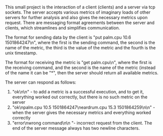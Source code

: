 This small project is the interaction of a client (clients) and a server via tcp sockets. The server accepts various metrics of imaginary loads of other servers for further analysis and also gives the necessary metrics upon request. There are messaging format agreements between the server and clients, which streamlines and simplifies communication. 

The format for sending data by the client is "put palm.cpu 10.6 1501864247\n", where the first is the sending command, the second is the name of the metric, the third is the value of the metric and the fourth is the unix timestamp.

The format for receiving the metric is "get palm.cpu\n", where the first is the receiving command, and the second is the name of the metric (instead of the name it can be "*", then the server should return all available metrics.

The server can respond as follows: 
1) "ok\n\n" - to add a metric is a successful execution, and to get it, everything worked out correctly, but there is no such metric on the server
2) "ok\npalm.cpu 10.5 1501864247\neardrum.cpu 15.3 1501864259\n\n" - when the server gives the necessary metrics and everything worked correctly
3) "error\nwrong command\n\n "- incorrect request from the client.
The end of the server message always has two newline characters.
